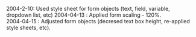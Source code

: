 2004-2-10:  Used style sheet for form objects (text, field, variable, dropdown list, etc)2004-04-13 : Applied form scaling - 120%.  2004-04-15 : Adjusted form objects (decresed text box height, re-applied style sheets, etc).